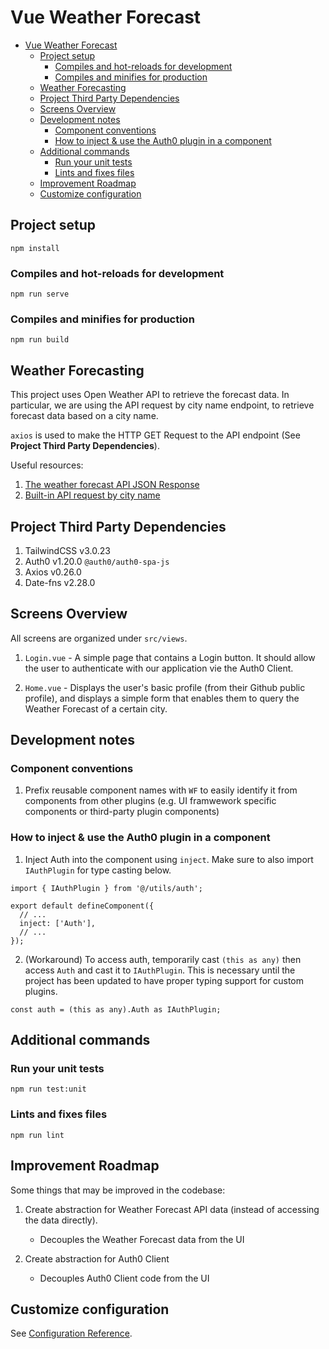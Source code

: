 # Vue Weather Forecast

- [Vue Weather Forecast](#vue-weather-forecast)
  - [Project setup](#project-setup)
    - [Compiles and hot-reloads for development](#compiles-and-hot-reloads-for-development)
    - [Compiles and minifies for production](#compiles-and-minifies-for-production)
  - [Weather Forecasting](#weather-forecasting)
  - [Project Third Party Dependencies](#project-third-party-dependencies)
  - [Screens Overview](#screens-overview)
  - [Development notes](#development-notes)
    - [Component conventions](#component-conventions)
    - [How to inject & use the Auth0 plugin in a component](#how-to-inject--use-the-auth0-plugin-in-a-component)
  - [Additional commands](#additional-commands)
    - [Run your unit tests](#run-your-unit-tests)
    - [Lints and fixes files](#lints-and-fixes-files)
  - [Improvement Roadmap](#improvement-roadmap)
  - [Customize configuration](#customize-configuration)

## Project setup

```
npm install
```

### Compiles and hot-reloads for development

```
npm run serve
```

### Compiles and minifies for production

```
npm run build
```

## Weather Forecasting

This project uses Open Weather API to retrieve the forecast data.
In particular, we are using the API request by city name endpoint, to retrieve forecast data
based on a city name.


`axios` is used to make the HTTP GET Request to the API endpoint (See **Project Third Party Dependencies**).


Useful resources:
1. [The weather forecast API JSON Response](https://openweathermap.org/forecast16#JSON)
2. [Built-in API request by city name](https://openweathermap.org/forecast16#name16)

## Project Third Party Dependencies

1. TailwindCSS v3.0.23
2. Auth0 v1.20.0 `@auth0/auth0-spa-js`
3. Axios v0.26.0
4. Date-fns v2.28.0

## Screens Overview

All screens are organized under `src/views`.

1. `Login.vue` - A simple page that contains a Login button. It should allow the user to authenticate with our application vie the Auth0 Client.

2. `Home.vue` - Displays the user's basic profile (from their Github public profile), and displays a simple form that enables them to query the Weather Forecast of a certain city.


## Development notes



### Component conventions

1. Prefix reusable component names with `WF` to easily identify it from components from other plugins (e.g. UI framwework specific components or third-party plugin components)

### How to inject & use the Auth0 plugin in a component

1. Inject Auth into the component using `inject`. Make sure to also import `IAuthPlugin` for type casting below.

```
import { IAuthPlugin } from '@/utils/auth';

export default defineComponent({
  // ...
  inject: ['Auth'],
  // ...
});
```

2. (Workaround) To access auth, temporarily cast `(this as any)` then access `Auth` and cast it to `IAuthPlugin`. This is necessary until the project has been updated to have proper typing support for custom plugins.

```
const auth = (this as any).Auth as IAuthPlugin;
```

## Additional commands

### Run your unit tests

```
npm run test:unit
```

### Lints and fixes files

```
npm run lint
```


## Improvement Roadmap

Some things that may be improved in the codebase:


1. Create abstraction for Weather Forecast API data (instead of accessing the data directly).
   
   - Decouples the Weather Forecast data from the UI
2. Create abstraction for Auth0 Client
  
   - Decouples Auth0 Client code from the UI


## Customize configuration

See [Configuration Reference](https://cli.vuejs.org/config/).
